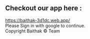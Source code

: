 ## Checkout our app here :
https://baithak-3d1dc.web.app/ <br>
Please Sign in with google to continue.<br>
Copyright Baithak © Team
